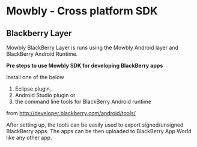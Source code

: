 Mowbly - Cross platform SDK
===================

Blackberry Layer
------------

Mowbly BlackBerry Layer is runs using the Mowbly Android layer and BlackBerry Android Runtime.

**Pre steps to use Mowbly SDK for developing BlackBerry apps**

Install one of the below 

  1. Eclipse plugin,
  2. Android Studio plugin or
  3. the command line tools for BlackBerry Android runtime

from http://developer.blackberry.com/android/tools/

After setting up, the tools can be easily used to export signed/unsigned BlackBerry apps. The apps can be then uploaded to BlackBerry App World like any other app.
